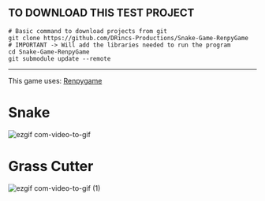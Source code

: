 ## TO DOWNLOAD THIS TEST PROJECT

```shell
# Basic command to download projects from git
git clone https://github.com/DRincs-Productions/Snake-Game-RenpyGame
# IMPORTANT -> Will add the libraries needed to run the program
cd Snake-Game-RenpyGame
git submodule update --remote

```

----

This game uses: [Renpygame](https://github.com/DRincs-Productions/Renpygame)


# Snake
![ezgif com-video-to-gif](https://github.com/DRincs-Productions/Snake-Game-RenpyGame/assets/67595890/9423ed0d-8204-4184-b635-be0ddc7aa47e)

# Grass Cutter
![ezgif com-video-to-gif (1)](https://github.com/DRincs-Productions/Snake-Game-RenpyGame/assets/67595890/d2afb253-61d0-4fd9-bf20-0268f94e927b)
